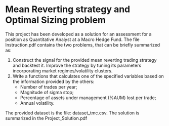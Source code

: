 # Mean Reverting strategy and Optimal Sizing problem

This project has been developed as a solution for an assessment for a position as Quantitative Analyst at a Macro Hedge Fund.
The file Instruction.pdf contains the two problems, that can be briefly summarized as:
1. Construct the signal for the provided mean reverting trading strategy and backtest it. Improve the strategy by tuning its parameters incorporating market regimes/volatility clusters.
2. Write a functions that calculates one of the specified variables based on the information provided by the others:
   -  Number of trades per year;
   -  Magnitude of sigma stop;
   -  Percentage of assets under management (%AUM) lost per trade;
   -  Annual volatility.

The provided dataset is the file: dataset_tmc.csv.
The solution is summarized in the Project_Solution.pdf
